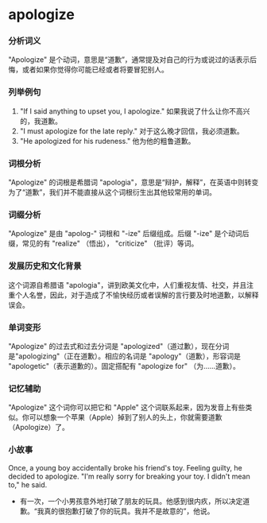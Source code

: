 # apologize

### 分析词义

  

"Apologize" 是个动词，意思是“道歉”，通常提及对自己的行为或说过的话表示后悔，或者如果你觉得你可能已经或者将要冒犯别人。

  

### 列举例句

  

1.  "If I said anything to upset you, I apologize." 如果我说了什么让你不高兴的，我道歉。
2.  "I must apologize for the late reply." 对于这么晚才回信，我必须道歉。
3.  "He apologized for his rudeness." 他为他的粗鲁道歉。

  

### 词根分析

  

"Apologize" 的词根是希腊词 "apologia"，意思是“辩护，解释”，在英语中则转变为了“道歉”，我们并不能直接从这个词根衍生出其他较常用的单词。

  

### 词缀分析

  

"Apologize" 是由 "apolog-" 词根和 "-ize" 后缀组成。后缀 "-ize" 是个动词后缀，常见的有 "realize" （悟出）， "criticize" （批评）等词。

  

### 发展历史和文化背景

  

这个词源自希腊语 "apologia"，讲到欧美文化中，人们重视友情、社交，并且注重个人名誉，因此，对于造成了不愉快经历或者误解的言行要及时地道歉，以解释误会。

  

### 单词变形

  

"Apologize" 的过去式和过去分词是 "apologized"（道过歉），现在分词是"apologizing"（正在道歉）。相应的名词是 "apology"（道歉），形容词是 "apologetic"（表示道歉的）。固定搭配有 "apologize for" （为……道歉）。

  

### 记忆辅助

  

"Apologize" 这个词你可以把它和 "Apple" 这个词联系起来，因为发音上有些类似。你可以想象一个苹果（Apple）掉到了别人的头上，你就需要道歉（Apologize）了。

  

### 小故事

  

Once, a young boy accidentally broke his friend's toy. Feeling guilty, he decided to apologize. "I'm really sorry for breaking your toy. I didn't mean to," he said.

  

*   有一次，一个小男孩意外地打破了朋友的玩具。他感到很内疚，所以决定道歉。“我真的很抱歉打破了你的玩具。我并不是故意的”，他说。
